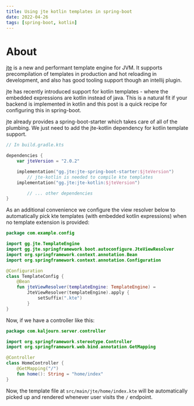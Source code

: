 ```yaml
---
title: Using jte kotlin templates in spring-boot
date: 2022-04-26
tags: [spring-boot, kotlin]
---
```


# About

[jte](https://github.com/casid/jte) is a new and performant template engine for JVM.
It supports precompilation of templates in production and hot reloading in development, and also has good tooling support though an intellij plugin.

jte has recently introduced support for kotlin templates - where the embedded expressions are kotlin instead of java.
This is a natural fit if your backend is implemented in kotlin and this post is a quick recipe for configuring this in spring-boot.

jte already provides a spring-boot-starter which takes care of all of the plumbing. We just need to add the jte-kotlin dependency for kotlin template support.

```kotlin
// In build.gradle.kts

dependencies {
	var jteVersion = "2.0.2"

	implementation("gg.jte:jte-spring-boot-starter:$jteVersion")
        // jte-kotlin is needed to compile kte templates
	implementation("gg.jte:jte-kotlin:$jteVersion")

        // ... other dependencies
}
```

As an additional convenience we configure the view resolver below to automatically pick kte templates (with embedded kotlin expressions)
when no template extension is provided:

```kotlin
package com.example.config

import gg.jte.TemplateEngine
import gg.jte.springframework.boot.autoconfigure.JteViewResolver
import org.springframework.context.annotation.Bean
import org.springframework.context.annotation.Configuration

@Configuration
class TemplateConfig {
    @Bean
    fun jteViewResolver(templateEngine: TemplateEngine) =
        JteViewResolver(templateEngine).apply {
            setSuffix(".kte")
        }
}
```

Now, if we have a controller like this:

```kotlin
package com.kaljourn.server.controller

import org.springframework.stereotype.Controller
import org.springframework.web.bind.annotation.GetMapping

@Controller
class HomeController {
    @GetMapping("/")
    fun home(): String = "home/index"
}
```

Now, the template file at `src/main/jte/home/index.kte` will be automatically picked up and rendered whenever user visits the `/` endpoint.
